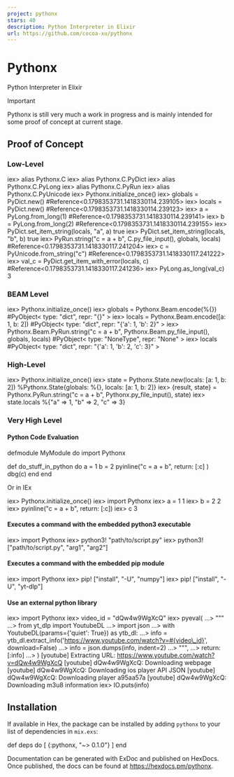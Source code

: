 ```yaml
---
project: pythonx
stars: 40
description: Python Interpreter in Elixir
url: https://github.com/cocoa-xu/pythonx
---
```


Pythonx
=======

Python Interpreter in Elixir

Important

Pythonx is still very much a work in progress and is mainly intended for some proof of concept at current stage.

Proof of Concept
----------------

### Low-Level

iex\> alias Pythonx.C
iex\> alias Pythonx.C.PyDict
iex\> alias Pythonx.C.PyLong
iex\> alias Pythonx.C.PyRun
iex\> alias Pythonx.C.PyUnicode
iex\> Pythonx.initialize\_once()
iex\> globals \= PyDict.new()
#Reference<0.1798353731.1418330114.239105>
iex\> locals \= PyDict.new()
#Reference<0.1798353731.1418330114.239123>
iex\> a \= PyLong.from\_long(1)
#Reference<0.1798353731.1418330114.239141>
iex\> b \= PyLong.from\_long(2)
#Reference<0.1798353731.1418330114.239155>
iex\> PyDict.set\_item\_string(locals, "a", a)
true
iex\> PyDict.set\_item\_string(locals, "b", b)
true
iex\> PyRun.string("c = a + b", C.py\_file\_input(), globals, locals)
#Reference<0.1798353731.1418330117.241204>
iex\> c \= PyUnicode.from\_string("c")
#Reference<0.1798353731.1418330117.241222>
iex\> val\_c \= PyDict.get\_item\_with\_error(locals, c)
#Reference<0.1798353731.1418330117.241236>
iex\> PyLong.as\_long(val\_c)
3

### BEAM Level

iex\> Pythonx.initialize\_once()
iex\> globals \= Pythonx.Beam.encode(%{})
#PyObject<
  type: "dict",
  repr: "{}"
\>
iex\> locals \= Pythonx.Beam.encode(\[a: 1, b: 2\])
#PyObject<
  type: "dict",
  repr: "{'a': 1, 'b': 2}"
\>
iex\> Pythonx.Beam.PyRun.string("c = a + b", Pythonx.Beam.py\_file\_input(), globals, locals)
#PyObject<
  type: "NoneType",
  repr: "None"
\>
iex\> locals
#PyObject<
  type: "dict",
  repr: "{'a': 1, 'b': 2, 'c': 3}"
\>

### High-Level

iex\> Pythonx.initialize\_once()
iex\> state \= Pythonx.State.new(locals: \[a: 1, b: 2\])
%Pythonx.State{globals: %{}, locals: \[a: 1, b: 2\]}
iex\> {result, state} \= Pythonx.PyRun.string("c = a + b", Pythonx.py\_file\_input(), state)
iex\> state.locals
%{"a" \=> 1, "b" \=> 2, "c" \=> 3}

### Very High Level

#### Python Code Evaluation

defmodule MyModule do
  import Pythonx

  def do\_stuff\_in\_python do
    a \= 1
    b \= 2
    pyinline("c = a + b",
      return: \[:c\]
    )
    dbg(c)
  end
end

Or in IEx

iex\> Pythonx.initialize\_once()
iex\> import Pythonx
iex\> a \= 1
1
iex\> b \= 2
2
iex\> pyinline("c = a + b", return: \[:c\])
iex\> c
3

#### Executes a command with the embedded python3 executable

iex\> import Pythonx
iex\> python3! "path/to/script.py"
iex\> python3! \["path/to/script.py", "arg1", "arg2"\]

#### Executes a command with the embedded pip module

iex\> import Pythonx
iex\> pip! \["install", "-U", "numpy"\]
iex\> pip! \["install", "-U", "yt-dlp"\]

#### Use an external python library

iex\> import Pythonx
iex\> video\_id \= "dQw4w9WgXcQ"
iex\> pyeval(
...\>   """
...>   from yt\_dlp import YoutubeDL
...>   import json
...>   with YoutubeDL(params={'quiet': True}) as ytb\_dl:
...>     info = ytb\_dl.extract\_info('https://www.youtube.com/watch?v=#{video\_id}', download=False)
...>     info = json.dumps(info, indent=2)
...>   """,
...>   return: \[:info\]
...> )
\[youtube\] Extracting URL: https://www.youtube.com/watch?v=dQw4w9WgXcQ
\[youtube\] dQw4w9WgXcQ: Downloading webpage
\[youtube\] dQw4w9WgXcQ: Downloading ios player API JSON
\[youtube\] dQw4w9WgXcQ: Downloading player a95aa57a
\[youtube\] dQw4w9WgXcQ: Downloading m3u8 information
iex> IO.puts(info)

Installation
------------

If available in Hex, the package can be installed by adding `pythonx` to your list of dependencies in `mix.exs`:

def deps do
  \[
    {:pythonx, "~> 0.1.0"}
  \]
end

Documentation can be generated with ExDoc and published on HexDocs. Once published, the docs can be found at https://hexdocs.pm/pythonx.
